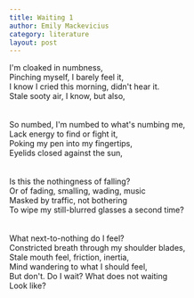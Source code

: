 ```yaml
---
title: Waiting 1
author: Emily Mackevicius
category: literature
layout: post
---
```


I'm cloaked in numbness,  
Pinching myself, I barely feel it,  
I know I cried this morning, didn't hear it.  
Stale sooty air, I know, but also,  
\
\
So numbed, I'm numbed to what's numbing me,  
Lack energy to find or fight it,  
Poking my pen into my fingertips,  
Eyelids closed against the sun,  
\
\
Is this the nothingness of falling?  
Or of fading, smalling, wading, music  
Masked by traffic, not bothering  
To wipe my still-blurred glasses a second time?  
\
\
What next-to-nothing do I feel?  
Constricted breath through my shoulder blades,  
Stale mouth feel, friction, inertia,  
Mind wandering to what I should feel,  
But don't. Do I wait? What does not waiting  
Look like?

     
